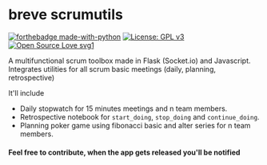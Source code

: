 # breve scrumutils 

[![forthebadge made-with-python](http://ForTheBadge.com/images/badges/made-with-python.svg)](https://www.python.org/)
[![License: GPL v3](https://img.shields.io/badge/License-GPLv3-blue.svg)](https://www.gnu.org/licenses/gpl-3.0)
[![Open Source Love svg1](https://badges.frapsoft.com/os/v1/open-source.svg?v=103)](https://github.com/ellerbrock/open-source-badges/)

A multifunctional scrum toolbox made in Flask (Socket.io) and Javascript. Integrates utilities for all scrum basic meetings (daily, planning, retrospective)

It'll include

- Daily stopwatch for 15 minutes meetings and n team members.
- Retrospective notebook for `start_doing`, `stop_doing` and `continue_doing`.
- Planning poker game using fibonacci basic and alter series for n team members.

#### Feel free to contribute, when the app gets released you'll be notified

